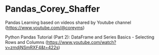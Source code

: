 # Pandas_Corey_Shaffer
Pandas Learning based on videos shared by Youtube channel (https://www.youtube.com/@coreyms)

Python Pandas Tutorial (Part 2): DataFrame and Series Basics - Selecting Rows and Columns (https://www.youtube.com/watch?v=zmdjNSmRXF4&t=422s)
